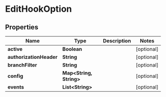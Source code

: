 
# EditHookOption

## Properties
Name | Type | Description | Notes
------------ | ------------- | ------------- | -------------
**active** | **Boolean** |  |  [optional]
**authorizationHeader** | **String** |  |  [optional]
**branchFilter** | **String** |  |  [optional]
**config** | **Map&lt;String, String&gt;** |  |  [optional]
**events** | **List&lt;String&gt;** |  |  [optional]



